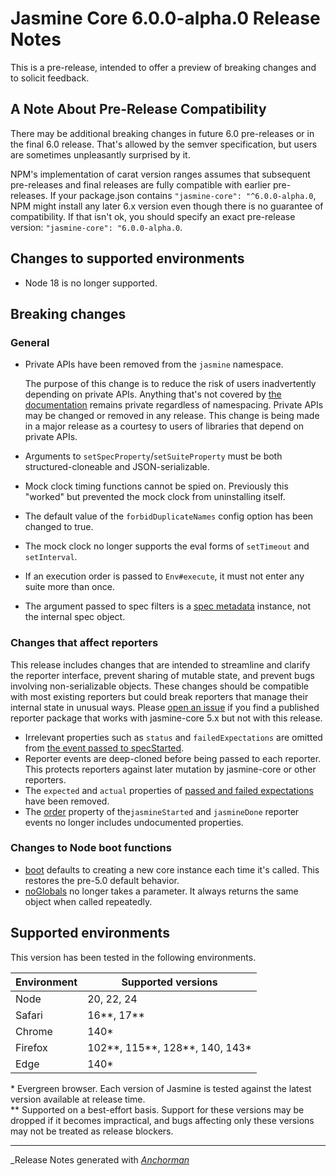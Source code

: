 # Jasmine Core 6.0.0-alpha.0 Release Notes

This is a pre-release, intended to offer a preview of breaking changes and to
solicit feedback.

## A Note About Pre-Release Compatibility

There may be additional breaking changes in future 6.0 pre-releases or in the
final 6.0 release. That's allowed by the semver specification, but users are
sometimes unpleasantly surprised by it.

NPM's implementation of carat version ranges assumes that subsequent
pre-releases and final releases are fully compatible with earlier pre-releases.
If your package.json contains `"jasmine-core": "^6.0.0-alpha.0`,
NPM might install any later 6.x version even though there is no guarantee of
compatibility. If that isn't ok, you should specify an exact pre-release version:
`"jasmine-core": "6.0.0-alpha.0`.

## Changes to supported environments

* Node 18 is no longer supported.

## Breaking changes

### General

* Private APIs have been removed from the `jasmine` namespace.

  The purpose of this change is to reduce the risk of users inadvertently
  depending on private APIs. Anything that's not covered by
  [the documentation](https://jasmine.github.io/pages/docs_home.html) remains
  private regardless of namespacing. Private APIs may be changed or removed in
  any release. This change is being made in a major release as a courtesy to users of 
  libraries that depend on private APIs.
  
* Arguments to `setSpecProperty`/`setSuiteProperty` must be both 
  structured-cloneable and JSON-serializable.
* Mock clock timing functions cannot be spied on. Previously this "worked" but
  prevented the mock clock from uninstalling itself.
* The default value of the `forbidDuplicateNames` config option has been 
  changed to true.
* The mock clock no longer supports the eval forms of `setTimeout` and 
  `setInterval`.
* If an execution order is passed to `Env#execute`, it must not enter any suite
  more than once.
* The argument passed to spec filters is a
  [spec metadata](https://jasmine.github.io/api/6.0.0-alpha.0/Spec.html)
  instance, not the internal spec object.

### Changes that affect reporters

This release includes changes that are intended to streamline and clarify the
reporter interface, prevent sharing of mutable state, and prevent bugs involving
non-serializable objects. These changes should be compatible with most existing
reporters but could break reporters that manage their internal state in unusual
ways. Please [open an issue](https://github.com/jasmine/jasmine/issues/new?template=bug_report.yml)
if you find a published reporter package that works with jasmine-core 5.x but
not with this release.

* Irrelevant properties such as `status` and `failedExpectations` are omitted
  from [the event passed to specStarted](https://jasmine.github.io/api/6.0.0-alpha.0/global.html#SpecStartedEvent).
* Reporter events are deep-cloned before being passed to each reporter. This
  protects reporters against later mutation by jasmine-core or other reporters.
* The `expected` and `actual` properties of
  [passed and failed expectations](https://jasmine.github.io/api/6.0.0-alpha.0/global.html#ExpectationResult)
  have been removed.
* The [order](https://jasmine.github.io/api/6.0.0-alpha.0/global.html#Order)
  property of the`jasmineStarted` and `jasmineDone` reporter events no longer
  includes undocumented properties.

### Changes to Node boot functions

* [boot](https://jasmine.github.io/api/6.0.0-alpha.0/module-jasmine-core.html#.boot)
  defaults to creating a new core instance each time it's called. This restores
  the pre-5.0 default behavior.
* [noGlobals](https://jasmine.github.io/api/6.0.0-alpha.0/module-jasmine-core.html#.noGlobals)
  no longer takes a parameter. It always returns the same object when called
  repeatedly.

## Supported environments

This version has been tested in the following environments.

| Environment       | Supported versions             |
|-------------------|--------------------------------|
| Node              | 20, 22, 24                     |
| Safari            | 16**, 17**                     |
| Chrome            | 140*                           |
| Firefox           | 102**, 115**, 128**, 140, 143* |
| Edge              | 140*                           |

\* Evergreen browser. Each version of Jasmine is tested against the latest
version available at release time.<br>
\** Supported on a best-effort basis. Support for these versions may be dropped
if it becomes impractical, and bugs affecting only these versions may not be
treated as release blockers.

------

_Release Notes generated with _[Anchorman](http://github.com/infews/anchorman)_
